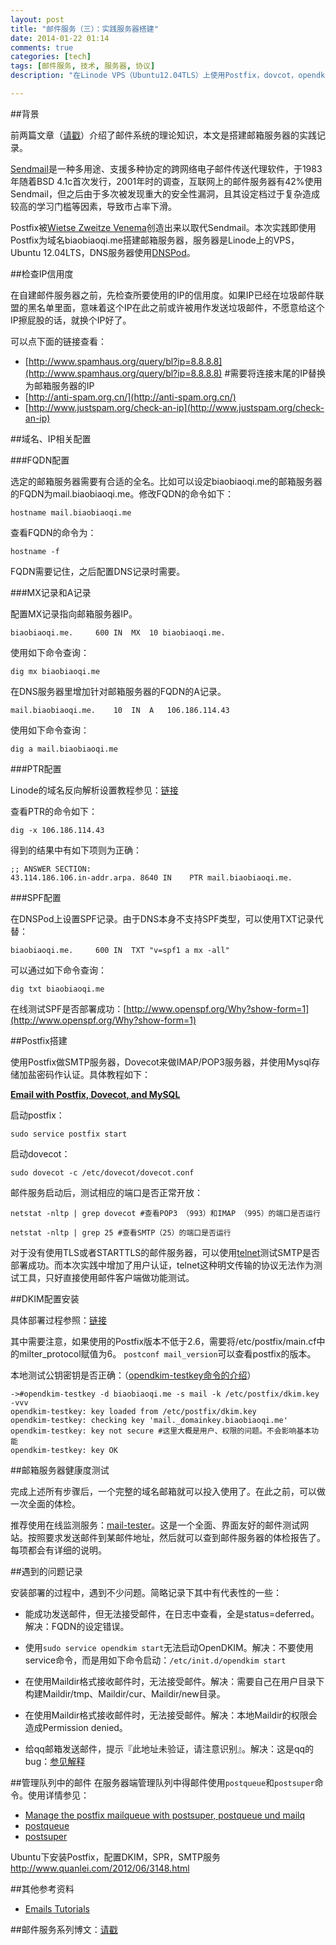 ```yaml
---
layout: post
title: "邮件服务（三）：实践服务器搭建"
date: 2014-01-22 01:14
comments: true
categories: [tech]
tags: [邮件服务, 技术, 服务器, 协议]
description: "在Linode VPS（Ubuntu12.04TLS）上使用Postfix，dovcot，opendkim搭建邮件服务器。DNS服务使用DNSPod。"

---
```


##背景

前两篇文章（[请戳](http://biaobiaoqi.me/tags/you-jian-fu-wu/)）介绍了邮件系统的理论知识，本文是搭建邮箱服务器的实践记录。

[Sendmail](http://en.wikipedia.org/wiki/Sendmail)是一种多用途、支援多种协定的跨网络电子邮件传送代理软件，于1983年随着BSD 4.1c首次发行，2001年时的调查，互联网上的邮件服务器有42%使用Sendmail，但之后由于多次被发现重大的安全性漏洞，且其设定档过于复杂造成较高的学习门槛等因素，导致市占率下滑。

Postfix被[Wietse Zweitze Venema](http://www.porcupine.org/wietse/)创造出来以取代Sendmail。本次实践即使用Postfix为域名biaobiaoqi.me搭建邮箱服务器，服务器是Linode上的VPS，Ubuntu 12.04LTS，DNS服务器使用[DNSPod](http://dnspod.com/)。


##检查IP信用度

在自建邮件服务器之前，先检查所要使用的IP的信用度。如果IP已经在垃圾邮件联盟的黑名单里面，意味着这个IP在此之前或许被用作发送垃圾邮件，不愿意给这个IP擦屁股的话，就换个IP好了。

可以点下面的链接查看：

* [http://www.spamhaus.org/query/bl?ip=8.8.8.8](http://www.spamhaus.org/query/bl?ip=8.8.8.8) #需要将连接末尾的IP替换为邮箱服务器的IP
* [http://anti-spam.org.cn/](http://anti-spam.org.cn/)
* [http://www.justspam.org/check-an-ip](http://www.justspam.org/check-an-ip)



##域名、IP相关配置


###FQDN配置

选定的邮箱服务器需要有合适的全名。比如可以设定biaobiaoqi.me的邮箱服务器的FQDN为mail.biaobiaoqi.me。修改FQDN的命令如下：

`hostname mail.biaobiaoqi.me`

查看FQDN的命令为：

`hostname -f`

FQDN需要记住，之后配置DNS记录时需要。

###MX记录和A记录

配置MX记录指向邮箱服务器IP。

`biaobiaoqi.me.		600	IN	MX	10 biaobiaoqi.me.`

使用如下命令查询：

`dig mx biaobiaoqi.me`


在DNS服务器里增加针对邮箱服务器的FQDN的A记录。

`mail.biaobiaoqi.me.	10	IN	A	106.186.114.43`

使用如下命令查询：

`dig a mail.biaobiaoqi.me`

###PTR配置

Linode的域名反向解析设置教程参见：[链接](https://library.linode.com/dns-manager#sph_setting-reverse-dns) 

查看PTR的命令如下：

`dig -x 106.186.114.43`

得到的结果中有如下项则为正确：

```
;; ANSWER SECTION:
43.114.186.106.in-addr.arpa. 8640 IN	PTR	mail.biaobiaoqi.me.
```

###SPF配置

在DNSPod上设置SPF记录。由于DNS本身不支持SPF类型，可以使用TXT记录代替：

`biaobiaoqi.me.		600	IN	TXT	"v=spf1 a mx -all"`

可以通过如下命令查询：

`dig txt biaobiaoqi.me`

在线测试SPF是否部署成功：[http://www.openspf.org/Why?show-form=1](http://www.openspf.org/Why?show-form=1)

##Postfix搭建

使用Postfix做SMTP服务器，Dovecot来做IMAP/POP3服务器，并使用Mysql存储加盐密码作认证。具体教程如下：

[**Email with Postfix, Dovecot, and MySQL**](https://library.linode.com/email/postfix/postfix2.9.6-dovecot2.0.19-mysql)


启动postfix：

`sudo service postfix start`

启动dovecot：

`sudo dovecot -c /etc/dovecot/dovecot.conf`


邮件服务启动后，测试相应的端口是否正常开放：

```
netstat -nltp | grep dovecot #查看POP3 （993）和IMAP （995）的端口是否运行

netstat -nltp | grep 25 #查看SMTP（25）的端口是否运行
```

对于没有使用TLS或者STARTTLS的邮件服务器，可以使用[telnet](http://exchange.mvps.org/smtp_frames.htm)测试SMTP是否部署成功。而本次实践中增加了用户认证，telnet这种明文传输的协议无法作为测试工具，只好直接使用邮件客户端做功能测试。


##DKIM配置安装

具体部署过程参照：[链接](https://rtcamp.com/tutorials/mail/dkim-postfix-ubuntu/)

其中需要注意，如果使用的Postfix版本不低于2.6，需要将/etc/postfix/main.cf中的milter_protocol赋值为6。
`postconf mail_version`可以查看postfix的版本。


本地测试公钥密钥是否正确：（[opendkim-testkey命令的介绍](http://www.opendkim.org/opendkim-testkey.8.html)）

```
->#opendkim-testkey -d biaobiaoqi.me -s mail -k /etc/postfix/dkim.key -vvv
opendkim-testkey: key loaded from /etc/postfix/dkim.key
opendkim-testkey: checking key 'mail._domainkey.biaobiaoqi.me'
opendkim-testkey: key not secure #这里大概是用户、权限的问题。不会影响基本功能
opendkim-testkey: key OK
```

##邮箱服务器健康度测试

完成上述所有步骤后，一个完整的域名邮箱就可以投入使用了。在此之前，可以做一次全面的体检。

推荐使用在线监测服务：[mail-tester](http://www.mail-tester.com/)。这是一个全面、界面友好的邮件测试网站。按照要求发送邮件到某邮件地址，然后就可以查到邮件服务器的体检报告了。每项都会有详细的说明。


##遇到的问题记录

安装部署的过程中，遇到不少问题。简略记录下其中有代表性的一些：

* 能成功发送邮件，但无法接受邮件，在日志中查看，全是status=deferred。解决：FQDN的设定错误。

* 使用`sudo service opendkim start`无法启动OpenDKIM。解决：不要使用service命令，而是用如下命令启动：`/etc/init.d/opendkim start`

* 在使用Maildir格式接收邮件时，无法接受邮件。解决：需要自己在用户目录下构建Maildir/tmp、Maildir/cur、Maildir/new目录。

* 在使用Maildir格式接收邮件时，无法接受邮件。解决：本地Maildir的权限会造成Permission denied。

* 给qq邮箱发送邮件，提示『此地址未验证，请注意识别』。解决：这是qq的bug：[参见解释](http://edm.marketing100.com/service/news_detail.php?ID=126)



##管理队列中的邮件
在服务器端管理队列中得邮件使用`postqueue`和`postsuper`命令。使用详情参见：

* [Manage the postfix mailqueue with postsuper, postqueue und mailq](http://www.faqforge.com/linux/server/manage-the-postfix-mailqueue-with-postsuper-postqueue-und-mailq/)
* [postqueue](http://www.postfix.org/postqueue.1.html)
* [postsuper](http://www.postfix.org/postsuper.1.html)


Ubuntu下安装Postfix，配置DKIM，SPR，SMTP服务  http://www.quanlei.com/2012/06/3148.html

##其他参考资料

* [Emails Tutorials](https://rtcamp.com/tutorials/mail/)


##邮件服务系列博文：[请戳](http://biaobiaoqi.me/tags/you-jian-fu-wu/)
